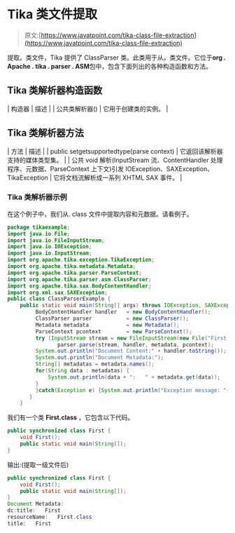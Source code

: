 # Tika 类文件提取

> 原文:[https://www.javatpoint.com/tika-class-file-extraction](https://www.javatpoint.com/tika-class-file-extraction)

提取。类文件，Tika 提供了 ClassParser 类。此类用于从。类文件。它位于**org . Apache . tika . parser . ASM**包中，包含下面列出的各种构造函数和方法。

## Tika 类解析器构造函数

| 构造器 | 描述 |
| 公共类解析器() | 它用于创建类的实例。 |

## Tika 类解析器方法

| 方法 | 描述 |
| public set<mediatype>getsupportedtype(parse context)</mediatype> | 它返回该解析器支持的媒体类型集。 |
| 公共 void 解析(InputStream 流、ContentHandler 处理程序、元数据、ParseContext 上下文)引发 IOException、SAXException、TikaException | 它将文档流解析成一系列 XHTML SAX 事件。 |

### Tika 类解析器示例

在这个例子中，我们从. class 文件中提取内容和元数据。请看例子。

```java
package tikaexample;
import java.io.File;
import java.io.FileInputStream;
import java.io.IOException;
import java.io.InputStream;
import org.apache.tika.exception.TikaException;
import org.apache.tika.metadata.Metadata;
import org.apache.tika.parser.ParseContext;
import org.apache.tika.parser.asm.ClassParser;
import org.apache.tika.sax.BodyContentHandler;
import org.xml.sax.SAXException;
public class ClassParserExample {
	public static void main(String[] args) throws IOException, SAXException, TikaException {
		 BodyContentHandler handler   = new BodyContentHandler();
		 ClassParser parser           = new ClassParser();
		 Metadata metadata            = new Metadata();
		 ParseContext pcontext        = new ParseContext();
		 try (InputStream stream = new FileInputStream(new File("First.class"))) {
		        parser.parse(stream, handler, metadata, pcontext);
	     System.out.println("Document Content:" + handler.toString());
	     System.out.println("Document Metadata:");
	     String[] metadatas = metadata.names(); 
	     for(String data : metadatas) {
	         System.out.println(data + ":   " + metadata.get(data));  
	     }
		 }catch(Exception e) {System.out.println("Exception message: "+ e.getMessage());}
	   }
	}

```

我们有一个类 **First.class** ，它包含以下代码。

```java
public synchronized class First {
    void First();
    public static void main(String[]);
}

```

输出:(提取一级文件后)

```java
public synchronized class First {
    void First();
    public static void main(String[]);
}
Document Metadata:
dc:title:   First
resourceName:   First.class
title:   First

```